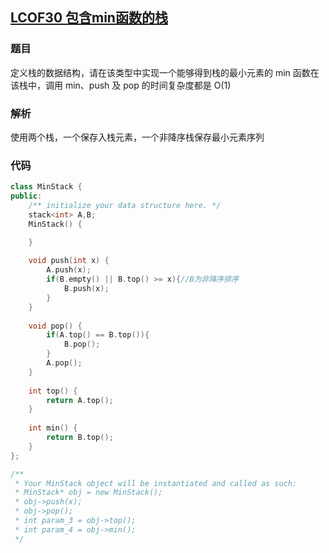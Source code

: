 ## [LCOF30 包含min函数的栈](https://leetcode-cn.com/problems/bao-han-minhan-shu-de-zhan-lcof/)

### 题目

定义栈的数据结构，请在该类型中实现一个能够得到栈的最小元素的 min 函数在该栈中，调用 min、push 及 pop 的时间复杂度都是 O(1)

### 解析

使用两个栈，一个保存入栈元素，一个非降序栈保存最小元素序列

### 代码

```C++
class MinStack {
public:
    /** initialize your data structure here. */
    stack<int> A,B;
    MinStack() {

    }
    
    void push(int x) {
        A.push(x);
        if(B.empty() || B.top() >= x){//B为非降序排序
            B.push(x);
        }
    }
    
    void pop() {
        if(A.top() == B.top()){
            B.pop();
        }
        A.pop();
    }
    
    int top() {
        return A.top();
    }
    
    int min() {
        return B.top();
    }
};

/**
 * Your MinStack object will be instantiated and called as such:
 * MinStack* obj = new MinStack();
 * obj->push(x);
 * obj->pop();
 * int param_3 = obj->top();
 * int param_4 = obj->min();
 */
```

